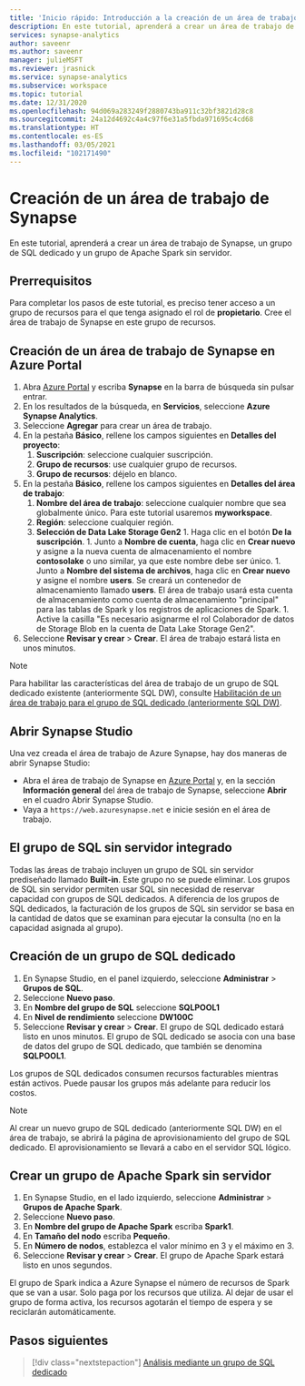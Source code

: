 ```yaml
---
title: 'Inicio rápido: Introducción a la creación de un área de trabajo de Synapse'
description: En este tutorial, aprenderá a crear un área de trabajo de Synapse, un grupo de SQL dedicado y un grupo de Apache Spark sin servidor.
services: synapse-analytics
author: saveenr
ms.author: saveenr
manager: julieMSFT
ms.reviewer: jrasnick
ms.service: synapse-analytics
ms.subservice: workspace
ms.topic: tutorial
ms.date: 12/31/2020
ms.openlocfilehash: 94d069a283249f2880743ba911c32bf3821d28c8
ms.sourcegitcommit: 24a12d4692c4a4c97f6e31a5fbda971695c4cd68
ms.translationtype: HT
ms.contentlocale: es-ES
ms.lasthandoff: 03/05/2021
ms.locfileid: "102171490"
---
```

# <a name="creating-a-synapse-workspace"></a>Creación de un área de trabajo de Synapse

En este tutorial, aprenderá a crear un área de trabajo de Synapse, un grupo de SQL dedicado y un grupo de Apache Spark sin servidor. 

## <a name="prerequisites"></a>Prerrequisitos

Para completar los pasos de este tutorial, es preciso tener acceso a un grupo de recursos para el que tenga asignado el rol de **propietario**. Cree el área de trabajo de Synapse en este grupo de recursos.

## <a name="create-a-synapse-workspace-in-the-azure-portal"></a>Creación de un área de trabajo de Synapse en Azure Portal

1. Abra [Azure Portal](https://portal.azure.com) y escriba **Synapse** en la barra de búsqueda sin pulsar entrar.
1. En los resultados de la búsqueda, en **Servicios**, seleccione **Azure Synapse Analytics**.
1. Seleccione **Agregar** para crear un área de trabajo.
1. En la pestaña **Básico**, rellene los campos siguientes en **Detalles del proyecto**:
      1. **Suscripción**: seleccione cualquier suscripción.
      2. **Grupo de recursos**: use cualquier grupo de recursos.
      3. **Grupo de recursos**: déjelo en blanco.
1. En la pestaña **Básico**, rellene los campos siguientes en **Detalles del área de trabajo**:
      1. **Nombre del área de trabajo**: seleccione cualquier nombre que sea globalmente único. Para este tutorial usaremos **myworkspace**.
      1. **Región**: seleccione cualquier región.
      1. **Selección de Data Lake Storage Gen2**
        1. Haga clic en el botón **De la suscripción**.
        1. Junto a **Nombre de cuenta**, haga clic en **Crear nuevo** y asigne a la nueva cuenta de almacenamiento el nombre **contosolake** o uno similar, ya que este nombre debe ser único.
        1. Junto a **Nombre del sistema de archivos**, haga clic en **Crear nuevo** y asigne el nombre **users**. Se creará un contenedor de almacenamiento llamado **users**. El área de trabajo usará esta cuenta de almacenamiento como cuenta de almacenamiento "principal" para las tablas de Spark y los registros de aplicaciones de Spark.
        1. Active la casilla "Es necesario asignarme el rol Colaborador de datos de Storage Blob en la cuenta de Data Lake Storage Gen2". 
1. Seleccione **Revisar y crear** > **Crear**. El área de trabajo estará lista en unos minutos.

> [!NOTE]
> Para habilitar las características del área de trabajo de un grupo de SQL dedicado existente (anteriormente SQL DW), consulte [Habilitación de un área de trabajo para el grupo de SQL dedicado (anteriormente SQL DW)](./sql-data-warehouse/workspace-connected-create.md).


## <a name="open-synapse-studio"></a>Abrir Synapse Studio

Una vez creada el área de trabajo de Azure Synapse, hay dos maneras de abrir Synapse Studio:

* Abra el área de trabajo de Synapse en [Azure Portal](https://portal.azure.com) y, en la sección **Información general** del área de trabajo de Synapse, seleccione **Abrir** en el cuadro Abrir Synapse Studio.
* Vaya a `https://web.azuresynapse.net` e inicie sesión en el área de trabajo.


## <a name="the-built-in-serverless-sql-pool"></a>El grupo de SQL sin servidor integrado

Todas las áreas de trabajo incluyen un grupo de SQL sin servidor prediseñado llamado **Built-in**. Este grupo no se puede eliminar. Los grupos de SQL sin servidor permiten usar SQL sin necesidad de reservar capacidad con grupos de SQL dedicados. A diferencia de los grupos de SQL dedicados, la facturación de los grupos de SQL sin servidor se basa en la cantidad de datos que se examinan para ejecutar la consulta (no en la capacidad asignada al grupo).


## <a name="create-a-dedicated-sql-pool"></a>Creación de un grupo de SQL dedicado

1. En Synapse Studio, en el panel izquierdo, seleccione **Administrar** > **Grupos de SQL**.
1. Seleccione **Nuevo paso**.
1. En **Nombre del grupo de SQL** seleccione **SQLPOOL1**
1. En **Nivel de rendimiento** seleccione **DW100C**
1. Seleccione **Revisar y crear** > **Crear**. El grupo de SQL dedicado estará listo en unos minutos. El grupo de SQL dedicado se asocia con una base de datos del grupo de SQL dedicado, que también se denomina **SQLPOOL1**.

Los grupos de SQL dedicados consumen recursos facturables mientras están activos. Puede pausar los grupos más adelante para reducir los costos.

> [!NOTE] 
> Al crear un nuevo grupo de SQL dedicado (anteriormente SQL DW) en el área de trabajo, se abrirá la página de aprovisionamiento del grupo de SQL dedicado. El aprovisionamiento se llevará a cabo en el servidor SQL lógico.


## <a name="create-a-serverless-apache-spark-pool"></a>Crear un grupo de Apache Spark sin servidor

1. En Synapse Studio, en el lado izquierdo, seleccione **Administrar** > **Grupos de Apache Spark**.
1. Seleccione **Nuevo paso**. 
1. En **Nombre del grupo de Apache Spark** escriba **Spark1**.
1. En **Tamaño del nodo** escriba **Pequeño**.
1. En **Número de nodos**, establezca el valor mínimo en 3 y el máximo en 3.
1. Seleccione **Revisar y crear** > **Crear**. El grupo de Apache Spark estará listo en unos segundos.

El grupo de Spark indica a Azure Synapse el número de recursos de Spark que se van a usar. Solo paga por los recursos que utiliza. Al dejar de usar el grupo de forma activa, los recursos agotarán el tiempo de espera y se reciclarán automáticamente.


## <a name="next-steps"></a>Pasos siguientes

> [!div class="nextstepaction"]
> [Análisis mediante un grupo de SQL dedicado](get-started-analyze-sql-pool.md)
